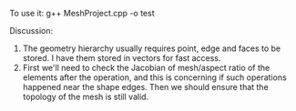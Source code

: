  To use it:
 g++ MeshProject.cpp -o test


 Discussion:
 1. The geometry hierarchy usually requires point, edge and faces to be stored. I have them stored in vectors for fast access. 
 2. First we'll need to check the Jacobian of mesh/aspect ratio of the elements after the operation, and this is concerning if such operations happened near the shape edges. Then we should ensure that the topology of the mesh is still valid.